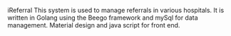 iReferral
This system is used to manage referrals in various hospitals.
It is written in Golang using the Beego framework and mySql for data management.
Material design and java script for front end.

